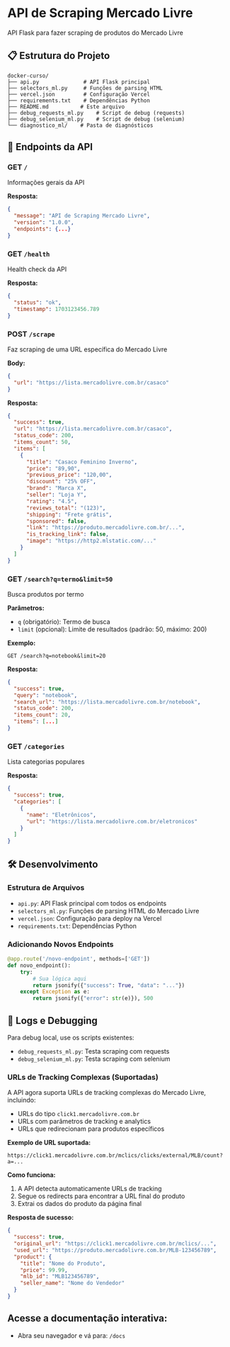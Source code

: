 # API de Scraping Mercado Livre

API Flask para fazer scraping de produtos do Mercado Livre

## 📋 Estrutura do Projeto

```
docker-curso/
├── api.py              # API Flask principal
├── selectors_ml.py     # Funções de parsing HTML
├── vercel.json         # Configuração Vercel
├── requirements.txt    # Dependências Python
├── README.md          # Este arquivo
├── debug_requests_ml.py    # Script de debug (requests)
├── debug_selenium_ml.py    # Script de debug (selenium)
└── diagnostico_ml/    # Pasta de diagnósticos
```

## 🔧 Endpoints da API

### GET `/`
Informações gerais da API

**Resposta:**
```json
{
  "message": "API de Scraping Mercado Livre",
  "version": "1.0.0",
  "endpoints": {...}
}
```

### GET `/health`
Health check da API

**Resposta:**
```json
{
  "status": "ok",
  "timestamp": 1703123456.789
}
```

### POST `/scrape`
Faz scraping de uma URL específica do Mercado Livre

**Body:**
```json
{
  "url": "https://lista.mercadolivre.com.br/casaco"
}
```

**Resposta:**
```json
{
  "success": true,
  "url": "https://lista.mercadolivre.com.br/casaco",
  "status_code": 200,
  "items_count": 50,
  "items": [
    {
      "title": "Casaco Feminino Inverno",
      "price": "89,90",
      "previous_price": "120,00",
      "discount": "25% OFF",
      "brand": "Marca X",
      "seller": "Loja Y",
      "rating": "4.5",
      "reviews_total": "(123)",
      "shipping": "Frete grátis",
      "sponsored": false,
      "link": "https://produto.mercadolivre.com.br/...",
      "is_tracking_link": false,
      "image": "https://http2.mlstatic.com/..."
    }
  ]
}
```

### GET `/search?q=termo&limit=50`
Busca produtos por termo

**Parâmetros:**
- `q` (obrigatório): Termo de busca
- `limit` (opcional): Limite de resultados (padrão: 50, máximo: 200)

**Exemplo:**
```
GET /search?q=notebook&limit=20
```

**Resposta:**
```json
{
  "success": true,
  "query": "notebook",
  "search_url": "https://lista.mercadolivre.com.br/notebook",
  "status_code": 200,
  "items_count": 20,
  "items": [...]
}
```

### GET `/categories`
Lista categorias populares

**Resposta:**
```json
{
  "success": true,
  "categories": [
    {
      "name": "Eletrônicos",
      "url": "https://lista.mercadolivre.com.br/eletronicos"
    }
  ]
}
```
## 🛠️ Desenvolvimento

### Estrutura de Arquivos

- `api.py`: API Flask principal com todos os endpoints
- `selectors_ml.py`: Funções de parsing HTML do Mercado Livre
- `vercel.json`: Configuração para deploy na Vercel
- `requirements.txt`: Dependências Python

### Adicionando Novos Endpoints

```python
@app.route('/novo-endpoint', methods=['GET'])
def novo_endpoint():
    try:
        # Sua lógica aqui
        return jsonify({"success": True, "data": "..."})
    except Exception as e:
        return jsonify({"error": str(e)}), 500
```

## 📝 Logs e Debugging

Para debug local, use os scripts existentes:
- `debug_requests_ml.py`: Testa scraping com requests
- `debug_selenium_ml.py`: Testa scraping com selenium


### URLs de Tracking Complexas (Suportadas)

A API agora suporta URLs de tracking complexas do Mercado Livre, incluindo:

- URLs do tipo `click1.mercadolivre.com.br`
- URLs com parâmetros de tracking e analytics
- URLs que redirecionam para produtos específicos

**Exemplo de URL suportada:**
```
https://click1.mercadolivre.com.br/mclics/clicks/external/MLB/count?a=...
```

**Como funciona:**
1. A API detecta automaticamente URLs de tracking
2. Segue os redirects para encontrar a URL final do produto
3. Extrai os dados do produto da página final

**Resposta de sucesso:**
```json
{
  "success": true,
  "original_url": "https://click1.mercadolivre.com.br/mclics/...",
  "used_url": "https://produto.mercadolivre.com.br/MLB-123456789",
  "product": {
    "title": "Nome do Produto",
    "price": 99.99,
    "mlb_id": "MLB123456789",
    "seller_name": "Nome do Vendedor"
  }
}
```

## Acesse a documentação interativa:
   - Abra seu navegador e vá para: `/docs`
